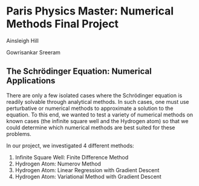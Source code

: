 # Paris Physics Master: Numerical Methods Final Project

Ainsleigh Hill

Gowrisankar Sreeram

## The Schrödinger Equation: Numerical Applications

There are only a few isolated cases where the Schrödinger equation is readily solvable through
analytical methods. In such cases, one must use perturbative or numerical methods to approximate
a solution to the equation. To this end, we wanted to test a variety of numerical methods on
known cases (the infinite square well and the Hydrogen atom) so that we could determine which
numerical methods are best suited for these problems.

In our project, we investigated 4 different methods:

1. Infinite Square Well: Finite Difference Method
2. Hydrogen Atom: Numerov Method
3. Hydrogen Atom: Linear Regression with Gradient Descent
4. Hydrogen Atom: Variational Method with Gradient Descent
